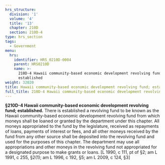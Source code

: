 ```yaml
---
hrs_structure:
  division: '1'
  volume: '4'
  title: '13'
  chapter: 210D
  section: 210D-4
type: hrs_section
tags:
  - Government
menu:
  hrs:
    identifier: HRS_0210D-0004
    parent: HRS0210D
    name: >-
      210D-4 Hawaii community-based economic development revolving fund;
      established
weight: 32020
title: Hawaii community-based economic development revolving fund; established
full_title: 210D-4 Hawaii community-based economic development revolving fund; established
---
```

**§210D-4 Hawaii community-based economic development revolving fund; established.** There is established a revolving fund to be known as the Hawaii community-based economic development revolving fund from which moneys shall be loaned or granted by the department under this chapter. All moneys appropriated to the fund by the legislature, received as repayments of loans, payments of interest or fees, and all other moneys received by the fund from any other source shall be deposited into the revolving fund and used for the purposes of this chapter. The department may use all appropriations and other moneys in the revolving fund not appropriated for a designated purpose to make grants or loans. [L 1990, c 111, pt of §2; am L 1991, c 255, §2(1); am L 1996, c 192, §5; am L 2009, c 124, §3]